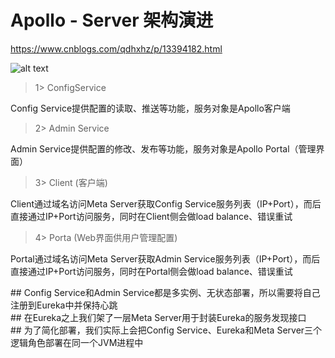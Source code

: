 # Apollo - Server 架构演进
https://www.cnblogs.com/qdhxhz/p/13394182.html  

![alt text](https://img2020.cnblogs.com/blog/1090617/202007/1090617-20200728215539079-1535962969.jpg "title")

> 1> ConfigService  

Config Service提供配置的读取、推送等功能，服务对象是Apollo客户端

> 2> Admin Service 

Admin Service提供配置的修改、发布等功能，服务对象是Apollo Portal（管理界面）

> 3> Client (客户端)

Client通过域名访问Meta Server获取Config Service服务列表（IP+Port），而后直接通过IP+Port访问服务，同时在Client侧会做load balance、错误重试

> 4> Porta (Web界面供用户管理配置)

Portal通过域名访问Meta Server获取Admin Service服务列表（IP+Port），而后直接通过IP+Port访问服务，同时在Portal侧会做load balance、错误重试

\## Config Service和Admin Service都是多实例、无状态部署，所以需要将自己注册到Eureka中并保持心跳  
\## 在Eureka之上我们架了一层Meta Server用于封装Eureka的服务发现接口  
\## 为了简化部署，我们实际上会把Config Service、Eureka和Meta Server三个逻辑角色部署在同一个JVM进程中
